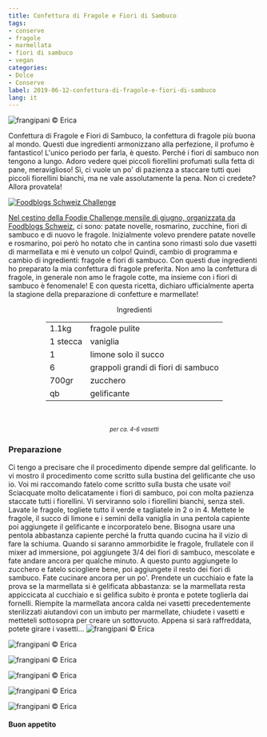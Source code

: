 ```yaml
---
title: Confettura di Fragole e Fiori di Sambuco
tags:
- conserve
- fragole
- marmellata
- fiori di sambuco
- vegan
categories:
- Dolce
- Conserve
label: 2019-06-12-confettura-di-fragole-e-fiori-di-sambuco
lang: it 
---
```

![](header.jpeg "frangipani © Erica")

Confettura di Fragole e Fiori di Sambuco, la confettura di fragole più buona al mondo. Questi due ingredienti armonizzano alla perfezione, il profumo è fantastico! L'unico periodo per farla, è questo. Perché i fiori di sambuco non tengono a lungo. Adoro vedere quei piccoli fiorellini profumati sulla fetta di pane, meraviglioso! Sì, ci vuole un po' di pazienza a staccare tutti quei piccoli fiorellini bianchi, ma ne vale assolutamente la pena. Non ci credete? Allora provatela!

<a href="https://www.foodblogs-schweiz.ch/challenge/" target="_blank" rel="noreferrer noopener">
<img src="https://www.foodblogs-schweiz.ch/wp-content/uploads/2019/06/Foodblogs-Schweiz-Banner-Juni.png" alt="Foodblogs Schweiz Challenge" class="wp-image-452"/>

Nel cestino della Foodie Challenge mensile di giugno, organizzata da <a href="https://www.foodblogs-schweiz.ch" target="_blank">Foodblogs Schweiz</a>, ci sono: patate novelle, rosmarino, zucchine, fiori di sambuco e di nuovo le fragole. Inizialmente volevo prendere patate novelle e rosmarino, poi però ho notato che in cantina sono rimasti solo due vasetti di marmellata e mi è venuto un colpo! Quindi, cambio di programma e cambio di ingredienti: fragole e fiori di sambuco. Con questi due ingredienti ho preparato la mia confettura di fragole preferita. Non amo la confettura di fragole, in generale non amo le fragole cotte, ma insieme con i fiori di sambuco è fenomenale! E con questa ricetta, dichiaro ufficialmente aperta la stagione della preparazione di confetture e marmellate!

<div id="wrapper" style="text-align: center">
  <div id="yourdiv" style="display: inline-block;">
    <div class="ingredients">
      <div class="ingredients-title">Ingredienti</div>
      <table>
        <tbody>
          <tr>
            <td>1.1kg</td>
            <td>fragole pulite</td>
          </tr>
          <tr>
            <td>1 stecca</td>
            <td>vaniglia</td>
          </tr>
          <tr>
            <td>1</td>
            <td>limone solo il succo</td>
          </tr>
          <tr>
            <td>6</td>
            <td>grappoli grandi di fiori di sambuco</td>
          </tr>
          <tr>
            <td>700gr</td>
            <td>zucchero</td>  
          </tr>
          <tr>
            <td>qb</td>
            <td>gelificante</td>        
          </tr>
        </tbody>
      </table>
      <br></br>
      <i class="pull-right" style="font-size: 80%;">per ca. 4-6 vasetti</i>
    </div>
  </div>
</div>


<h3>
  <font color="grey">
    <i class="fa fa-cogs"></i>
  </font> Preparazione
</h3>

Ci tengo a precisare che il procedimento dipende sempre dal gelificante. Io vi mostro il procedimento come scritto sulla bustina del gelificante che uso io. Voi mi raccomando fatelo come scritto sulla busta che usate voi!
Sciacquate molto delicatamente i fiori di sambuco, poi con molta pazienza staccate tutti i fiorellini. Vi serviranno solo i fiorellini bianchi, senza steli.
Lavate le fragole, togliete tutto il verde e tagliatele in 2 o in 4. Mettete le fragole, il succo di limone e i semini della vaniglia in una pentola capiente poi aggiungete il gelificante e incorporatelo bene. Bisogna usare una pentola abbastanza capiente perché la frutta quando cucina ha il vizio di fare la schiuma. Quando si saranno ammorbidite le fragole, frullatele con il mixer ad immersione, poi aggiungete 3/4 dei fiori di sambuco, mescolate e fate andare ancora per qualche minuto. A questo punto aggiungete lo zucchero e fatelo sciogliere bene, poi aggiungete il resto dei fiori di sambuco. Fate cucinare ancora per un po'. Prendete un cucchiaio e fate la prova se la marmellata si è gelificata abbastanza: se la marmellata resta appiccicata al cucchiaio e si gelifica subito è pronta e potete toglierla dai fornelli.
Riempite la marmellata ancora calda nei vasetti precedentemente sterilizzati aiutandovi con un imbuto per marmellate, chiudete i vasetti e metteteli sottosopra per creare un sottovuoto. Appena si sarà raffreddata, potete girare i vasetti... 
![](risultato1.jpeg "frangipani © Erica")

![](risultato2.jpeg "frangipani © Erica")

![](risultato3.jpeg "frangipani © Erica")

![](risultato4.jpeg "frangipani © Erica")

![](risultato5.jpeg "frangipani © Erica")

![](risultato6.jpeg "frangipani © Erica")

<h4>Buon appetito
  <font color="red">
    <i class="fa fa-smile-o"></i>
  </font>
</h4>
